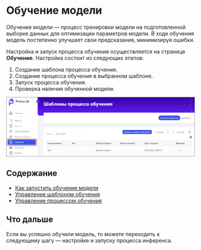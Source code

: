 # Обучение модели

Обучение модели — процесс тренировки модели на подготовленной выборке данных для оптимизации параметров модели. В ходе обучения модель постепенно улучшает свои предсказания, минимизируя ошибки. 

Настройка и запуск процесса обучения осуществляется на странице **Обучение**. Настройка состоит из следующих этапов:
1. Создание шаблона процесса обучения.
2. Создание процесса обучения в выбранном шаблоне.
3. Запуск процесса обучения.
4. Проверка наличия обученной модели.

![](<../../../../.gitbook/assets1/primo-ai//user-guide/training-model-page.png>)

## Содержание

* [Как запустить обучение модели](https://github.com/PrimoRPA/Docs.Rus/blob/1299-%D0%BD%D0%B0%D0%BF%D0%B8%D1%81%D0%B0%D1%82%D1%8C-%D0%B4%D0%BE%D0%BA%D1%83%D0%BC%D0%B5%D0%BD%D1%82-%D0%BF%D0%BE-primoai/primo-ai/user/projects/training/trainig-process-templates.md)
* [Управление шаблоном обучения](https://github.com/PrimoRPA/Docs.Rus/blob/1299-%D0%BD%D0%B0%D0%BF%D0%B8%D1%81%D0%B0%D1%82%D1%8C-%D0%B4%D0%BE%D0%BA%D1%83%D0%BC%D0%B5%D0%BD%D1%82-%D0%BF%D0%BE-primoai/primo-ai/user/projects/training/operations-with-training-templates.md)
* [Управление процессом обучения](https://github.com/PrimoRPA/Docs.Rus/blob/1299-%D0%BD%D0%B0%D0%BF%D0%B8%D1%81%D0%B0%D1%82%D1%8C-%D0%B4%D0%BE%D0%BA%D1%83%D0%BC%D0%B5%D0%BD%D1%82-%D0%BF%D0%BE-primoai/primo-ai/user/projects/training/operations-with-process.md)

## Что дальше

Если вы успешно обучили модель, то можете переходить к следующему шагу — настройке и запуску процесса инференса. 
